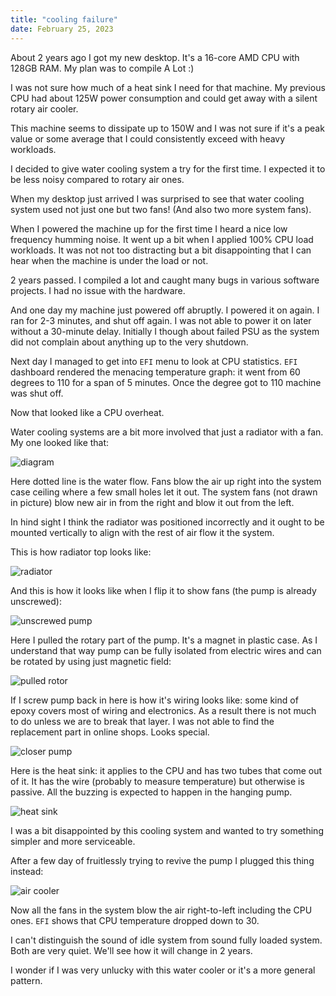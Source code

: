 ```yaml
---
title: "cooling failure"
date: February 25, 2023
---
```


About 2 years ago I got my new desktop. It's a 16-core AMD CPU with
128GB RAM. My plan was to compile A Lot :)

I was not sure how much of a heat sink I need for that machine. My
previous CPU had about 125W power consumption and could get away with
a silent rotary air cooler.

This machine seems to dissipate up to 150W and I was not sure if it's a
peak value or some average that I could consistently exceed with heavy
workloads.

I decided to give water cooling system a try for the first time. I
expected it to be less noisy compared to rotary air ones.

When my desktop just arrived I was surprised to see that water cooling
system used not just one but two fans! (And also two more system fans).

When I powered the machine up for the first time I heard a nice low
frequency humming noise. It went up a bit when I applied 100% CPU load
workloads. It was not not too distracting but a bit disappointing that I
can hear when the machine is under the load or not.

2 years passed. I compiled a lot and caught many bugs in various
software projects. I had no issue with the hardware.

And one day my machine just powered off abruptly. I powered it on again.
I ran for 2-3 minutes, and shut off again. I was not able to power it on
later without a 30-minute delay. Initially I though about failed PSU as
the system did not complain about anything up to the very shutdown.

Next day I managed to get into `EFI` menu to look at CPU statistics.
`EFI` dashboard rendered the menacing temperature graph: it went from
60 degrees to 110 for a span of 5 minutes. Once the degree got to 110
machine was shut off.

Now that looked like a CPU overheat.

Water cooling systems are a bit more involved that just a radiator with
a fan. My one looked like that:

![diagram](/posts.data/280-cooling-failure/00-diagram.jpg)

Here dotted line is the water flow. Fans blow the air up right into the
system case ceiling where a few small holes let it out. The system fans
(not drawn in picture) blow new air in from the right and blow it out
from the left.

In hind sight I think the radiator was positioned incorrectly and it
ought to be mounted vertically to align with the rest of air flow it the
system.

This is how radiator top looks like:

![radiator](/posts.data/280-cooling-failure/01-radiator.jpg)

And this is how it looks like when I flip it to show fans (the pump is
already unscrewed):

![unscrewed pump](/posts.data/280-cooling-failure/02-unscrewed-pump.jpg)

Here I pulled the rotary part of the pump. It's a magnet in plastic
case. As I understand that way pump can be fully isolated from electric
wires and can be rotated by using just magnetic field:

![pulled rotor](/posts.data/280-cooling-failure/03-pulled-rotor.jpg)

If I screw pump back in here is how it's wiring looks like: some kind of
epoxy covers most of wiring and electronics. As a result there is not
much to do unless we are to break that layer. I was not able to find the
replacement part in online shops. Looks special.

![closer pump](/posts.data/280-cooling-failure/04-closer-pump.jpg)

Here is the heat sink: it applies to the CPU and has two tubes that come
out of it. It has the wire (probably to measure temperature) but
otherwise is passive. All the buzzing is expected to happen in the
hanging pump.

![heat sink](/posts.data/280-cooling-failure/05-heatsink.jpg)

I was a bit disappointed by this cooling system and wanted to try
something simpler and more serviceable.

After a few day of fruitlessly trying to revive the pump I plugged this
thing instead:

![air cooler](/posts.data/280-cooling-failure/06-air-cooler.jpg)

Now all the fans in the system blow the air right-to-left including the
CPU ones. `EFI` shows that CPU temperature dropped down to 30.

I can't distinguish the sound of idle system from sound fully loaded
system. Both are very quiet. We'll see how it will change in 2 years.

I wonder if I was very unlucky with this water cooler or it's a more
general pattern.
